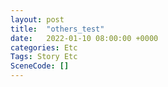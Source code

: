 ```yaml
---
layout: post
title:  "others_test"
date:   2022-01-10 08:00:00 +0000
categories: Etc
Tags: Story Etc
SceneCode: []
---
```

